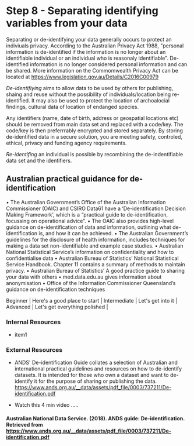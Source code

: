 # Step 8 - Separating identifying variables from your data

Separating or de-identifying your data generally occurs to protect an indiviuals privacy.  According to the Australian Privacy Act 1988, "personal information is de-identified if the information is no longer about an identifiable individual or an individual who is reasonaly identifiable".  De-identified information is no longer considered personal information and can be shared. More information on the Commomwealth Privacy Act can be located at https://www.legislation.gov.au/Details/C2016C00979

*De-identifiying* aims to allow data to be used by others for publishing, shaing and reuse without the possibility of individuals/location being re-identified. It may also be used to protect the location of archoalocial findings, cultural data of location of endanged species.  

Any identifiers (name, date of birth, address or geospatial locations etc) should be removed from main data set and replaced with a code/key.  The code/key is then preferrrably encrypted and stored separately. By storing de-identified data in a secure solution, you are meeting safety, controled, ethical, privacy and funding agency requirements.  

*Re-identifing* an individual is possible by recombining the de-indentifiable data set and the identifiers.  

## Australian practical guidance for de-identification
• The Australian Government’s Office of the Australian Information Commissioner (OAIC) and CSIRO Data61 have a ‘De-identification Decision Making Framework’, which is a “practical guide to de-identification, focussing on operational advice”.
• The OAIC also provides high-level guidance on de-identification of data and information, outlining what de-identification is, and how it can be achieved.
• The Australian Government’s guidelines for the disclosure of health information, includes techniques for making a data set non-identifiable and example case studies.
• Australian National Statistical Service’s information on confidentiality and how to confidentialise data • Australian Bureau of Statistics’ National Statistical Service Handbook. Chapter 11 contains a summary of methods to maintain privacy. • Australian Bureau of Statistics’ A good practice guide to sharing your data with others
• med.data.edu.au gives information about anonymisation
• Office of the Information Commissioner Queensland’s guidance on de-identification techniques

Beginner | Here's a good place to start |
Intermediate | Let's get into it |
Advanced | Let's get everything polished |

### Internal Resources
* item1

### External Resources
* ANDS' De-identification Guide collates a selection of Australian and international practical guidelines and resources on how to de-identify datasets. It is intended for those who own a dataset and want to de-identify it for the purpose of sharing or publishing the data. https://www.ands.org.au/__data/assets/pdf_file/0003/737211/De-identification.pdf 

* Watch this 4 min video .....
#### Australian National Data Service. (2018). ANDS guide: De-identification.  Retrieved from https://www.ands.org.au/__data/assets/pdf_file/0003/737211/De-identification.pdf
